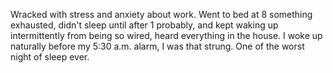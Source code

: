 Wracked with stress and anxiety about work. Went to bed at 8 something exhausted, didn't sleep until after 1 probably, and kept waking up intermittently from being so wired, heard everything in the house. I woke up naturally before my 5:30 a.m. alarm, I was that strung. One of the worst night of sleep ever.
